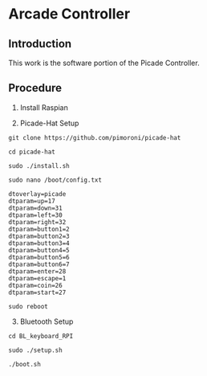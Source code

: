 # Arcade Controller

## Introduction

This work is the software portion of the Picade Controller.

## Procedure

1. Install Raspian

2. Picade-Hat Setup

```
git clone https://github.com/pimoroni/picade-hat

cd picade-hat

sudo ./install.sh

sudo nano /boot/config.txt

dtoverlay=picade
dtparam=up=17
dtparam=down=31
dtparam=left=30
dtparam=right=32
dtparam=button1=2
dtparam=button2=3
dtparam=button3=4
dtparam=button4=5
dtparam=button5=6
dtparam=button6=7
dtparam=enter=28
dtparam=escape=1
dtparam=coin=26
dtparam=start=27

sudo reboot
```

3. Bluetooth Setup 

```
cd BL_keyboard_RPI

sudo ./setup.sh

./boot.sh
```
